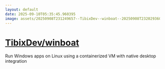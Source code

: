 ```yaml
---
layout: default
date: 2025-09-10T05:35:45.960395
image: assets/20250908T231249657--TibixDev--winboat--20250908T232029360--cropped.png
---
```


# [TibixDev/winboat](https://github.com/TibixDev/winboat)

Run Windows apps on Linux using a containerized VM with native desktop integration
